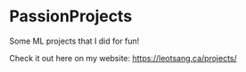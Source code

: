 # PassionProjects
Some ML projects that I did for fun!

Check it out here on my website: https://leotsang.ca/projects/
